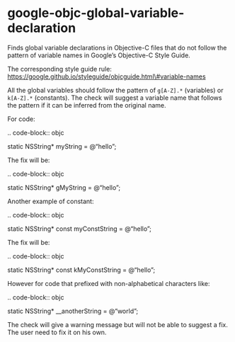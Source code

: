 google-objc-global-variable-declaration
=======================================

Finds global variable declarations in Objective-C files that do not
follow the pattern of variable names in Google’s Objective-C Style
Guide.

The corresponding style guide rule:
https://google.github.io/styleguide/objcguide.html\#variable-names

All the global variables should follow the pattern of `g[A-Z].*`
(variables) or `k[A-Z].*` (constants). The check will suggest a variable
name that follows the pattern if it can be inferred from the original
name.

For code:

.. code-block:: objc

static NSString\* myString = @“hello”;

The fix will be:

.. code-block:: objc

static NSString\* gMyString = @“hello”;

Another example of constant:

.. code-block:: objc

static NSString\* const myConstString = @“hello”;

The fix will be:

.. code-block:: objc

static NSString\* const kMyConstString = @“hello”;

However for code that prefixed with non-alphabetical characters like:

.. code-block:: objc

static NSString\* \_\_anotherString = @“world”;

The check will give a warning message but will not be able to suggest a
fix. The user need to fix it on his own.
